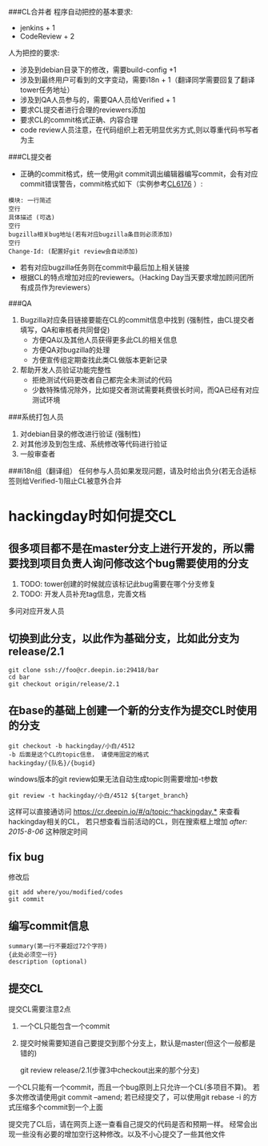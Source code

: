 <!--Meta
category:开发规范
title:Gerrit参与人员要求
DO NOT Delete Meta Above -->

###CL合并者
程序自动把控的基本要求:

* jenkins + 1
* CodeReview + 2

人为把控的要求:

* 涉及到debian目录下的修改，需要build-config +1
* 涉及到最终用户可看到的文字变动，需要i18n + 1（翻译同学需要回复了翻译tower任务地址）
* 涉及到QA人员参与的，需要QA人员给Verified + 1
* 要求CL提交者进行合理的reviewers添加
* 要求CL的commit格式正确、内容合理
* code review人员注意，在代码组织上若无明显优劣方式,则以尊重代码书写者为主

###CL提交者

* 正确的commit格式，统一使用git commit调出编辑器编写commit，会有对应commit错误警告，commit格式如下（实例参考[CL6176](https://cr.deepin.io/#/c/6176/) ）:
```
模块: 一行简述
空行
具体描述 (可选)
空行
bugzilla相关bug地址(若有对应bugzilla条目则必须添加)
空行
Change-Id: (配置好git review会自动添加)
```
* 若有对应bugzilla任务则在commit中最后加上相关链接
* 根据CL的特点增加对应的reviewers。（Hacking Day当天要求增加顾问团所有成员作为reviewers）

###QA
1.  Bugzilla对应条目链接要能在CL的commit信息中找到 (强制性，由CL提交者填写，QA和审核者共同督促)
    * 方便QA以及其他人员获得更多此CL的相关信息
    * 方便QA对bugzilla的处理
    * 方便宣传组定期查找此类CL做版本更新记录
2. 帮助开发人员验证功能完整性
    * 拒绝测试代码更改者自己都完全未测试的代码
    * 少数特殊情况除外，比如提交者测试需要耗费很长时间，而QA已经有对应测试环境

###系统打包人员
1. 对debian目录的修改进行验证 (强制性)
2. 对其他涉及到包生成、系统修改等代码进行验证
3. 一般审查者

###i18n组（翻译组）
任何参与人员如果发现问题，请及时给出负分(若无合适标签则给Verified-1)阻止CL被意外合并



# hackingday时如何提交CL

## 很多项目都不是在master分支上进行开发的，所以需要找到项目负责人询问修改这个bug需要使用的分支

1.  TODO: tower创建的时候就应该标记此bug需要在哪个分支修复
2.  TODO: 开发人员补充tag信息，完善文档

多问对应开发人员

## 切换到此分支，以此作为基础分支，比如此分支为release/2.1

    git clone ssh://foo@cr.deepin.io:29418/bar
    cd bar
    git checkout origin/release/2.1

## 在base的基础上创建一个新的分支作为提交CL时使用的分支

    git checkout -b hackingday/小白/4512
    -b 后面是这个CL的topic信息， 请使用固定的格式
    hackingday/{队名}/{bugid}

windows版本的git review如果无法自动生成topic则需要增加-t参数
 
    git review -t hackingday/小白/4512 ${target_branch}

这样可以直接通访问 <https://cr.deepin.io/#/q/topic:^hackingday.*> 
来查看hackingday相关的CL，
若只想查看当前活动的CL，则在搜索框上增加 *after: 2015-8-06* 这种限定时间

## fix bug

修改后

    git add where/you/modified/codes
    git commit

## 编写commit信息

    summary(第一行不要超过72个字符)
    {此处必须空一行}
    description (optional)

## 提交CL

提交CL需要注意2点
1.  一个CL只能包含一个commit
2.  提交时候需要知道自己要提交到那个分支上，默认是master(但这个一般都是错的)

    git review release/2.1(步骤3中checkout出来的那个分支)

一个CL只能有一个commit，而且一个bug原则上只允许一个CL(多项目不算)。
若多次修改请使用git commit &#x2013;amend;
若已经提交了，可以使用git rebase -i 的方式压缩多个commit到一个上面

提交完了CL后，请在网页上逐一查看自己提交的代码是否和预期一样。
经常会出现一些没有必要的增加空行这种修改。以及不小心提交了一些其他文件
